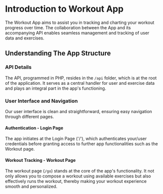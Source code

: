 # Introduction to Workout App

The Workout App aims to assist you in tracking and charting your workout progress over time. The collaboration between the App and its accompanying API enables seamless management and tracking of user data and exercises.

## Understanding The App Structure

### API Details

The API, programmed in PHP, resides in the `/api` folder, which is at the root of the application. It serves as a central handler for user and exercise data and plays an integral part in the app's functioning.

### User Interface and Navigation

Our user interface is clean and straightforward, ensuring easy navigation through different pages.

#### Authentication - Login Page

The app initiates at the Login Page ('/'), which authenticates your/user credentials before granting access to further app functionalities such as the Workout page.

#### Workout Tracking - Workout Page

The workout page (`/go`) stands at the core of the app's functionality. It not only allows you to compose a workout using available exercises but also effectively runs the workout, thereby making your workout experience smooth and personalized.
